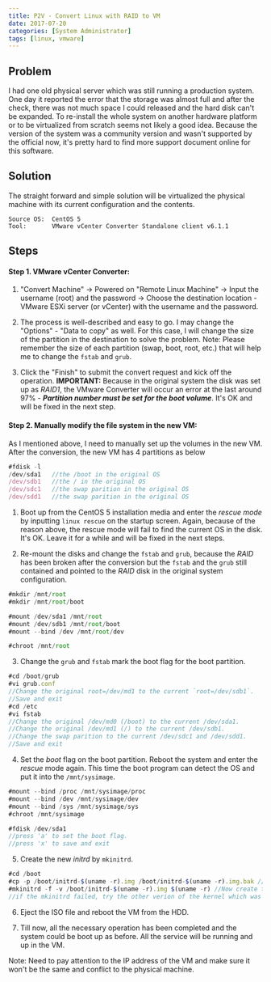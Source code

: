 ```yaml
---
title: P2V - Convert Linux with RAID to VM
date: 2017-07-20
categories: [System Administrator]
tags: [linux, vmware]
---
```


## Problem

I had one old physical server which was still running a production system. One day it reported the error that the storage was almost full and after the check, there was not much space I could released and the hard disk can't be expanded. To re-install the whole system on another hardware platform or to be virtualized from scratch seems not likely a good idea. Because the version of the system was a community version and wasn't supported by the official now, it's pretty hard to find more support document online for this software.


## Solution

The straight forward and simple solution will be virtualized the physical machine with its current configuration and the contents.

```
Source OS:  CentOS 5
Tool:       VMware vCenter Converter Standalone client v6.1.1
```

## Steps

#### Step 1.  VMware vCenter Converter: 

1.  "Convert Machine" -> Powered on "Remote Linux Machine" -> Input the username (root) and the password -> Choose the destination location - VMware ESXi server (or vCenter) with the username and the password.

2.  The process is well-described and easy to go. I may change the "Options" - "Data  to copy" as well. For this case, I will change the size of the partition in the destination to solve the problem. Note: Please remember the size of each partition (swap, boot, root, etc.) that will help me to change the `fstab` and `grub`.
    
3.  Click the "Finish" to submit the convert request and kick off the operation. **IMPORTANT:** Because in the original system the disk was set up as *RAID1*, the VMware Converter will occur an error at the last around 97% - ***Partition number must be set for the boot volume***. It's OK and will be fixed in the next step.
    
#### Step 2. Manually modify the file system in the new VM:

As I mentioned above, I need to manually set up the volumes in the new VM. After the conversion, the new VM has 4 partitions as below

```js
#fdisk -l
/dev/sda1   //the /boot in the original OS
/dev/sdb1   //the / in the original OS
/dev/sdc1   //the swap parition in the original OS
/dev/sdd1   //the swap parition in the original OS
```

1. Boot up from the CentOS 5 installation media and enter the *rescue mode* by inputting `linux rescue` on the startup screen. Again, because of the reason above, the rescue mode will fail to find the current OS in the disk. It's OK. Leave it for a while and will be fixed in the next steps.

2. Re-mount the disks and change the `fstab` and `grub`, because the *RAID* has been broken after the conversion but the `fstab` and the `grub` still contained and pointed to the *RAID* disk in the original system configuration.

```js
#mkdir /mnt/root
#mkdir /mnt/root/boot

#mount /dev/sda1 /mnt/root
#mount /dev/sdb1 /mnt/root/boot
#mount --bind /dev /mnt/root/dev

#chroot /mnt/root
```

3. Change the `grub` and `fstab` mark the boot flag for the boot partition.

```js
#cd /boot/grub
#vi grub.conf
//Change the original root=/dev/md1 to the current `root=/dev/sdb1`.
//Save and exit
#cd /etc
#vi fstab
//Change the original /dev/md0 (/boot) to the current /dev/sda1.
//Change the original /dev/md1 (/) to the current /dev/sdb1.
//Change the swap parition to the current /dev/sdc1 and /dev/sdd1.
//Save and exit
```

4. Set the *boot* flag on the boot partition. Reboot the system and enter the *rescue* mode again. This time the boot program can detect the OS and put it into the `/mnt/sysimage`.

```js
#mount --bind /proc /mnt/sysimage/proc
#mount --bind /dev /mnt/sysimage/dev
#mount --bind /sys /mnt/sysimage/sys
#chroot /mnt/sysimage

#fdisk /dev/sda1
//press 'a' to set the boot flag.
//press 'x' to save and exit
```

5. Create the new *initrd* by `mkinitrd`.

```js
#cd /boot
#cp -p /boot/initrd-$(uname -r).img /boot/initrd-$(uname -r).img.bak //Create a backup copy of the current initrd.
#mkinitrd -f -v /boot/initrd-$(uname -r).img $(uname -r) //Now create the initrd for the current kernel.
//if the mkinitrd failed, try the other verion of the kernel which was existed in the /boot.
```

6. Eject the ISO file and reboot the VM from the HDD.


7. Till now, all the necessary operation has been completed and the system could be boot up as before. All the service will be running and up in the VM.

Note: Need to pay attention to the IP address of the VM and make sure it won't be the same and conflict to the physical machine.

